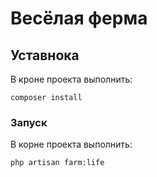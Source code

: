 # Весёлая ферма

## Уставнока

В кроне проекта выполнить:

```
composer install
```

### Запуск

В корне проекта выполнить:

```
php artisan farm:life
```